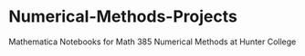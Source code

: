 # Numerical-Methods-Projects
Mathematica Notebooks for Math 385 Numerical Methods at Hunter College
